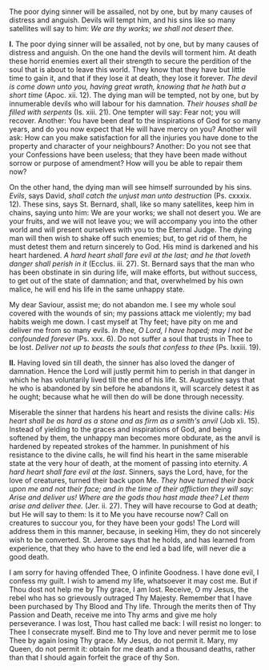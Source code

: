 
The poor dying sinner will be assailed, not by one, but by many causes of distress and anguish. Devils will tempt him, and his sins like so many satellites will say to him: *We are thy works; we shall not desert thee.*

**I\.** The poor dying sinner will be assailed, not by one, but by many causes of distress and anguish. On the one hand the devils will torment him. At death these horrid enemies exert all their strength to secure the perdition of the soul that is about to leave this world. They know that they have but little time to gain it, and that if they lose it at death, they lose it forever. *The devil is come down unto you, having great wrath, knowing that he hath but a short time* (Apoc. xii. 12). The dying man will be tempted, not by one, but by innumerable devils who will labour for his damnation. *Their houses shall be filled with serpents* (Is. xiii. 21). One tempter will say: Fear not; you will recover. Another: You have been deaf to the inspirations of God for so many years, and do you now expect that He will have mercy on you? Another will ask: How can you make satisfaction for all the injuries you have done to the property and character of your neighbours? Another: Do you not see that your Confessions have been useless; that they have been made without sorrow or purpose of amendment? How will you be able to repair them now?

On the other hand, the dying man will see himself surrounded by his sins. *Evils*, says David, *shall catch the unjust man unto destruction* (Ps. cxxxix. 12). These sins, says St. Bernard, shall, like so many satellites, keep him in chains, saying unto him: We are your works; we shall not desert you. We are your fruits, and we will not leave you; we will accompany you into the other world and will present ourselves with you to the Eternal Judge. The dying man will then wish to shake off such enemies; but, to get rid of them, he must detest them and return sincerely to God. His mind is darkened and his heart hardened. *A hard heart shall fare evil at the last; and he that loveth danger shall perish in it* (Ecclus. iii. 27). St. Bernard says that the man who has been obstinate in sin during life, will make efforts, but without success, to get out of the state of damnation; and that, overwhelmed by his own malice, he will end his life in the same unhappy state.

My dear Saviour, assist me; do not abandon me. I see my whole soul covered with the wounds of sin; my passions attack me violently; my bad habits weigh me down. I cast myself at Thy feet; have pity on me and deliver me from so many evils. *In thee, O Lord, I have hoped; may I not be confounded forever* (Ps. xxx. 6). Do not suffer a soul that trusts in Thee to be lost. *Deliver not up to beasts the souls that confess to thee* (Ps. lxxiii. 19).

**II\.** Having loved sin till death, the sinner has also loved the danger of damnation. Hence the Lord will justly permit him to perish in that danger in which he has voluntarily lived till the end of his life. St. Augustine says that he who is abandoned by sin before he abandons it, will scarcely detest it as he ought; because what he will then do will be done through necessity.

Miserable the sinner that hardens his heart and resists the divine calls: *His heart shall be as hard as a stone and as firm as a smith\'s anvil* (Job xli. 15). Instead of yielding to the graces and inspirations of God, and being softened by them, the unhappy man becomes more obdurate, as the anvil is hardened by repeated strokes of the hammer. In punishment of his resistance to the divine calls, he will find his heart in the same miserable state at the very hour of death, at the moment of passing into eternity. *A hard heart shall fare evil at the last*. Sinners, says the Lord, have, for the love of creatures, turned their back upon Me. *They have turned their back upon me and not their face; and in the time of their affliction they will say: Arise and deliver us! Where are the gods thou hast made thee? Let them arise and deliver thee.* (Jer. ii. 27). They will have recourse to God at death; but He will say to them: Is it to Me you have recourse now? Call on creatures to succour you, for they have been your gods! The Lord will address them in this manner, because, in seeking Him, they do not sincerely wish to be converted. St. Jerome says that he holds, and has learned from experience, that they who have to the end led a bad life, will never die a good death.

I am sorry for having offended Thee, O infinite Goodness. I have done evil, I confess my guilt. I wish to amend my life, whatsoever it may cost me. But if Thou dost not help me by Thy grace, I am lost. Receive, O my Jesus, the rebel who has so grievously outraged Thy Majesty. Remember that I have been purchased by Thy Blood and Thy life. Through the merits then of Thy Passion and Death, receive me into Thy arms and give me holy perseverance. I was lost, Thou hast called me back: I will resist no longer: to Thee I consecrate myself. Bind me to Thy love and never permit me to lose Thee by again losing Thy grace. My Jesus, do not permit it. Mary, my Queen, do not permit it: obtain for me death and a thousand deaths, rather than that I should again forfeit the grace of thy Son.

